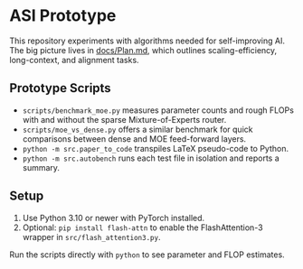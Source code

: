 # ASI Prototype

This repository experiments with algorithms needed for self-improving AI. The big picture lives in
[docs/Plan.md](docs/Plan.md), which outlines scaling-efficiency, long-context, and alignment tasks.

## Prototype Scripts

- `scripts/benchmark_moe.py` measures parameter counts and rough FLOPs with and without the sparse Mixture-of-Experts router.
- `scripts/moe_vs_dense.py` offers a similar benchmark for quick comparisons between dense and MOE feed-forward layers.
- `python -m src.paper_to_code` transpiles LaTeX pseudo-code to Python.
- `python -m src.autobench` runs each test file in isolation and reports a summary.

## Setup

1. Use Python 3.10 or newer with PyTorch installed.
2. Optional: `pip install flash-attn` to enable the FlashAttention-3 wrapper in `src/flash_attention3.py`.

Run the scripts directly with `python` to see parameter and FLOP estimates.
